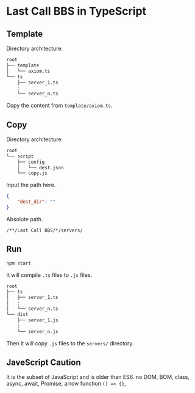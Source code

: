# Last Call BBS in TypeScript

## Template

Directory architecture.

``` txt
root
├── template
│   └── axiom.ts
└── ts
    ├── server_1.ts
    :
    └── server_n.ts
```

Copy the content from `template/axiom.ts`.

## Copy

Directory architecture.

``` txt
root
└── script
    ├── config
    │   └── dest.json
    └── copy.js
```

Input the path here.

``` json
{
    "dest_dir": ""
}
```

Absolute path.

`/**/Last Call BBS/*/servers/`

## Run

``` cmd
npm start
```

It will compile `.ts` files to `.js` files.

``` txt
root
├── ts
│   ├── server_1.ts
│   :
│   └── server_n.ts
└── dist
    ├── server_1.js
    :
    └── server_n.js
```

Then it will copy `.js` files to the `servers/` directory.

## JaveScript Caution

It is the subset of JavaScript and is older than ES6.
no DOM, BOM, class, async, await, Promise, arrow function `() => {}`,
